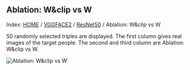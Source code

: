 ## Ablation: W&clip vs W

Index: [HOME](../../../../../) / [VGGFACE2](../../) / [ResNet50](../) / Ablation: W&clip vs W

50 randomly selected triples are displayed. The first column gives real images of the target people. The second and third column are Ablation: W&clip vs W.

![Ablation: W&clip vs W](gt_ours_ablation_w.png)